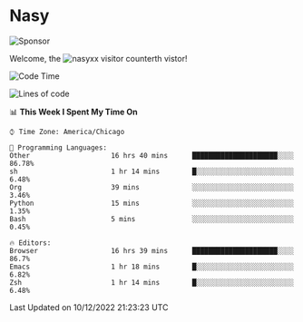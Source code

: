 # Nasy

<!--
<p align="center">
<img height="200" src="https://github-readme-stats.vercel.app/api?username=nasyxx&count_private=true&show_icons=true&theme=dracula&include_all_commits=true"/>
<img height="200" src="https://github-readme-stats.vercel.app/api/top-langs/?username=nasyxx&theme=dracula&hide=html,jupyter+notebook&count_private=true&show_icons=true"/>
</p>

  
----------------
-->

![Sponsor](https://img.shields.io/static/v1.svg?label=Sponsor&message=%E2%9D%A4&logo=GitHub&style=flat&color=pink)
 
Welcome, the ![nasyxx visitor counter](https://count.getloli.com/get/@nasyxx?theme=rule34)th vistor!
 
<!--START_SECTION:waka-->
![Code Time](http://img.shields.io/badge/Code%20Time-2%2C912%20hrs%2042%20mins-blue)

![Lines of code](https://img.shields.io/badge/From%20Hello%20World%20I%27ve%20Written-5%20Million%20lines%20of%20code-blue)

📊 **This Week I Spent My Time On** 

```text
⌚︎ Time Zone: America/Chicago

💬 Programming Languages: 
Other                    16 hrs 40 mins      █████████████████████░░░░   86.78% 
sh                       1 hr 14 mins        █░░░░░░░░░░░░░░░░░░░░░░░░   6.48% 
Org                      39 mins             ░░░░░░░░░░░░░░░░░░░░░░░░░   3.46% 
Python                   15 mins             ░░░░░░░░░░░░░░░░░░░░░░░░░   1.35% 
Bash                     5 mins              ░░░░░░░░░░░░░░░░░░░░░░░░░   0.45%

🔥 Editors: 
Browser                  16 hrs 39 mins      █████████████████████░░░░   86.7% 
Emacs                    1 hr 18 mins        █░░░░░░░░░░░░░░░░░░░░░░░░   6.82% 
Zsh                      1 hr 14 mins        █░░░░░░░░░░░░░░░░░░░░░░░░   6.48%

```


 Last Updated on 10/12/2022 21:23:23 UTC
<!--END_SECTION:waka-->

<!-- ![visitors](https://visitor-badge.laobi.icu/badge?page_id=nasyxx.nasyxx) -->
